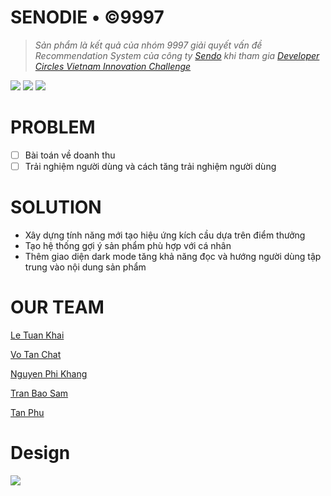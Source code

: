# SENODIE • ©9997

> *Sản phẩm là kết quả của nhóm 9997 giải quyết vấn đề Recommendation System của công ty [Sendo](https://www.sendo.vn/)  khi tham gia [Developer Circles Vietnam Innovation Challenge](https://www.facebook.com/groups/hoidevcvietnam/)*

![](https://i.imgur.com/KdZfWlB.gif?raw=true)
![](https://i.imgur.com/9D97Txs.gif?raw=true)
![](https://i.imgur.com/eN33JYy.gif?raw=true)

# PROBLEM

- [ ]  Bài toán về doanh thu
- [ ]  Trải nghiệm người dùng và cách tăng trải nghiệm người dùng

# SOLUTION

- Xây dựng tính năng mới tạo hiệu ứng kích cầu dựa trên điểm thưởng
- Tạo hệ thống gợi ý sản phẩm phù hợp với cá nhân
- Thêm giao diện dark mode tăng khả năng đọc và hướng người dùng tập trung vào nội dung sản phẩm

# OUR TEAM

[Le Tuan Khai](https://www.facebook.com/leek.leekhai18)

[Vo Tan Chat](https://www.facebook.com/tanchatvo)  

[Nguyen Phi Khang](https://www.facebook.com/khangse616)  

[Tran Bao Sam](https://www.facebook.com/baosam.tran)  

[Tan Phu](https://www.facebook.com/phunguyen97)  

# Design
![](https://i.imgur.com/KRlb1Z8.png?raw=true)
